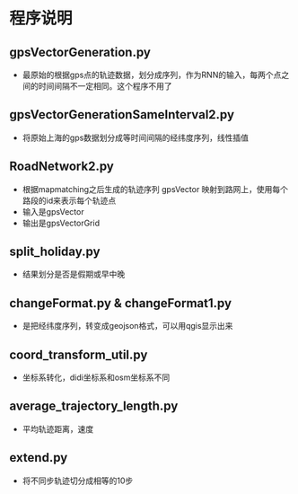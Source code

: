 # 程序说明

## gpsVectorGeneration.py
- 最原始的根据gps点的轨迹数据，划分成序列，作为RNN的输入，每两个点之间的时间间隔不一定相同。这个程序不用了

## gpsVectorGenerationSameInterval2.py
- 将原始上海的gps数据划分成等时间间隔的经纬度序列，线性插值

## RoadNetwork2.py
- 根据mapmatching之后生成的轨迹序列 gpsVector 映射到路网上，使用每个路段的id来表示每个轨迹点
- 输入是gpsVector
- 输出是gpsVectorGrid

## split_holiday.py
- 结果划分是否是假期或早中晚

## changeFormat.py & changeFormat1.py
- 是把经纬度序列，转变成geojson格式，可以用qgis显示出来

## coord_transform_util.py
- 坐标系转化，didi坐标系和osm坐标系不同

## average_trajectory_length.py
- 平均轨迹距离，速度

## extend.py
- 将不同步轨迹切分成相等的10步
